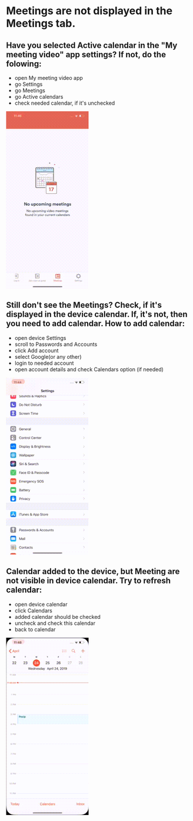 # Meetings are not displayed in the Meetings tab.

## Have you selected Active calendar in the "My meeting video" app settings? If not, do the folowing: 
* open My meeting video app
* go Settings
* go Meetings
* go Active calendars
* check needed calendar, if it's unchecked

![gif](IMG_0026.gif)

## Still don't see the Meetings? Check, if it's displayed in the device calendar. If, it's not, then you need to add calendar. How to add calendar: 
* open device Settings
* scroll to Passwords and Accounts
* click Add account
* select Google(or any other)
* login to needed account 
* open account details and check Calendars option (if needed)

![gif](IMG_0024.gif)

## Calendar added to the device, but Meeting are not visible in device calendar. Try to refresh calendar:
* open device calendar
* click Calendars
* added calendar should be checked
* uncheck and check this calendar 
* back to calendar

![gif](IMG_0027.gif)

